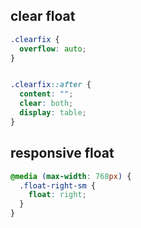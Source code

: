 

## clear float

```css
.clearfix {
  overflow: auto;
}


.clearfix::after {
  content: "";
  clear: both;
  display: table;
}
```

## responsive float
```css
@media (max-width: 768px) {
  .float-right-sm {
    float: right;
  }
}
```